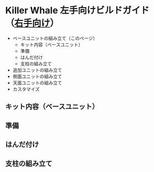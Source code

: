 # Killer Whale 左手向けビルドガイド（[右手向け](README_R.md)）

- ベースユニットの組み立て（このページ）
  - キット内容（ベースユニット）
  - 準備
  - はんだ付け
  - 支柱の組み立て
- 追加ユニットの組み立て
- 側面ユニットの組み立て
- 天面ユニットの組み立て
- カスタマイズ

## キット内容（ベースユニット）
## 準備
## はんだ付け
## 支柱の組み立て

